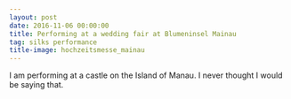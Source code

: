 ```yaml
---
layout: post
date: 2016-11-06 00:00:00
title: Performing at a wedding fair at Blumeninsel Mainau
tag: silks performance
title-image: hochzeitsmesse_mainau
---
```


I am performing at a castle on the Island of Manau. I never thought I would be saying that.
